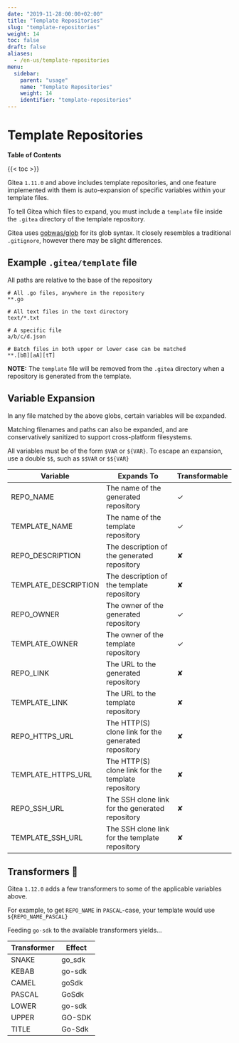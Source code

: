```yaml
---
date: "2019-11-28:00:00+02:00"
title: "Template Repositories"
slug: "template-repositories"
weight: 14
toc: false
draft: false
aliases:
  - /en-us/template-repositories
menu:
  sidebar:
    parent: "usage"
    name: "Template Repositories"
    weight: 14
    identifier: "template-repositories"
---
```


# Template Repositories

**Table of Contents**

{{< toc >}}

Gitea `1.11.0` and above includes template repositories, and one feature implemented with them is auto-expansion of specific variables within your template files.

To tell Gitea which files to expand, you must include a `template` file inside the `.gitea` directory of the template repository.

Gitea uses [gobwas/glob](https://github.com/gobwas/glob) for its glob syntax. It closely resembles a traditional `.gitignore`, however there may be slight differences.

## Example `.gitea/template` file

All paths are relative to the base of the repository

```gitignore
# All .go files, anywhere in the repository
**.go

# All text files in the text directory
text/*.txt

# A specific file
a/b/c/d.json

# Batch files in both upper or lower case can be matched
**.[bB][aA][tT]
```

**NOTE:** The `template` file will be removed from the `.gitea` directory when a repository is generated from the template.

## Variable Expansion

In any file matched by the above globs, certain variables will be expanded.

Matching filenames and paths can also be expanded, and are conservatively sanitized to support cross-platform filesystems.

All variables must be of the form `$VAR` or `${VAR}`. To escape an expansion, use a double `$$`, such as `$$VAR` or `$${VAR}`

| Variable             | Expands To                                          | Transformable |
| -------------------- | --------------------------------------------------- | ------------- |
| REPO_NAME            | The name of the generated repository                | ✓             |
| TEMPLATE_NAME        | The name of the template repository                 | ✓             |
| REPO_DESCRIPTION     | The description of the generated repository         | ✘             |
| TEMPLATE_DESCRIPTION | The description of the template repository          | ✘             |
| REPO_OWNER           | The owner of the generated repository               | ✓             |
| TEMPLATE_OWNER       | The owner of the template repository                | ✓             |
| REPO_LINK            | The URL to the generated repository                 | ✘             |
| TEMPLATE_LINK        | The URL to the template repository                  | ✘             |
| REPO_HTTPS_URL       | The HTTP(S) clone link for the generated repository | ✘             |
| TEMPLATE_HTTPS_URL   | The HTTP(S) clone link for the template repository  | ✘             |
| REPO_SSH_URL         | The SSH clone link for the generated repository     | ✘             |
| TEMPLATE_SSH_URL     | The SSH clone link for the template repository      | ✘             |

## Transformers :robot:

Gitea `1.12.0` adds a few transformers to some of the applicable variables above.

For example, to get `REPO_NAME` in `PASCAL`-case, your template would use `${REPO_NAME_PASCAL}`

Feeding `go-sdk` to the available transformers yields...

| Transformer | Effect |
| ----------- | ------ |
| SNAKE       | go_sdk |
| KEBAB       | go-sdk |
| CAMEL       | goSdk  |
| PASCAL      | GoSdk  |
| LOWER       | go-sdk |
| UPPER       | GO-SDK |
| TITLE       | Go-Sdk |
